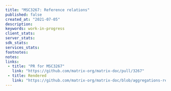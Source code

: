 ```yaml
---
title: "MSC3267: Reference relations"
published: false
created_at: "2021-07-05"
description:
keywords: work-in-progress
client_stats:
server_stats:
sdk_stats:
services_stats:
footnotes:
notes:
links:
 - title: "PR for MSC3267"
   link: "https://github.com/matrix-org/matrix-doc/pull/3267"
 - title: Rendered
   link: "https://github.com/matrix-org/matrix-doc/blob/aggregations-references/proposals/3267-reference-relations.md"
---
```

